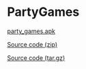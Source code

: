 # PartyGames

[party_games.apk](/Matik541/PartyGames/releases/download/release/party_games.apk) <br>

[Source code (zip)](/Matik541/PartyGames/archive/refs/tags/release.zip)<br>

[Source code (tar.gz)](/Matik541/PartyGames/archive/refs/tags/release.tar.gz)<br>
